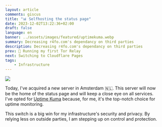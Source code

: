 ```yaml
---
layout: article
comments: giscus
title: "📊 Selfhosting the status page"
date: 2023-12-02T13:22:36+02:00
draft: false
language: en
banner: ../assets/images/featured/uptimekuma.webp
summary: Decreasing r4fo.com's dependancy on third parties
description: Decreasing r4fo.com's dependancy on third parties
prev: 🧅 Running my first Tor Relay
next: Switching to Cloudflare Pages
tags:
    - Infrastructure
---
```


![](/assets/images/featured/uptimekuma.webp)

Today, I've acquired a new server in Amsterdam 🇳🇱. This server will now be the home of the status page and will keep a close eye on all services. I've opted for [Uptime Kuma](https://github.com/louislam/uptime-kuma) because, for me, it's the top-notch choice for uptime monitoring.

This switch is a big win for my infrastructure's security and privacy. By relying less on outside parties, I am stepping up on control and protection.